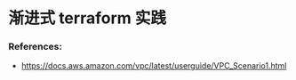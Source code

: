 # 渐进式 terraform 实践

### References:
- https://docs.aws.amazon.com/vpc/latest/userguide/VPC_Scenario1.html

